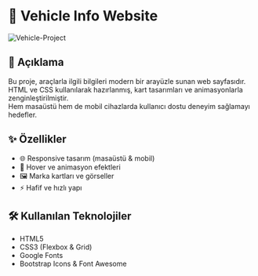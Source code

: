 # 🚗 Vehicle Info Website  


![Vehicle-Project](https://github.com/user-attachments/assets/eecffd84-0b5a-41d3-90e3-b353b00df994)


## 📖 Açıklama  
Bu proje, araçlarla ilgili bilgileri modern bir arayüzle sunan web sayfasıdır.  
HTML ve CSS kullanılarak hazırlanmış, kart tasarımları ve animasyonlarla zenginleştirilmiştir.  
Hem masaüstü hem de mobil cihazlarda kullanıcı dostu deneyim sağlamayı hedefler.  

## ✨ Özellikler  
- 🌐 Responsive tasarım (masaüstü & mobil)  
- 🎨 Hover ve animasyon efektleri  
- 🖼️ Marka kartları ve görseller  
- ⚡ Hafif ve hızlı yapı  

## 🛠️ Kullanılan Teknolojiler  
- HTML5  
- CSS3 (Flexbox & Grid)  
- Google Fonts  
- Bootstrap Icons & Font Awesome  
